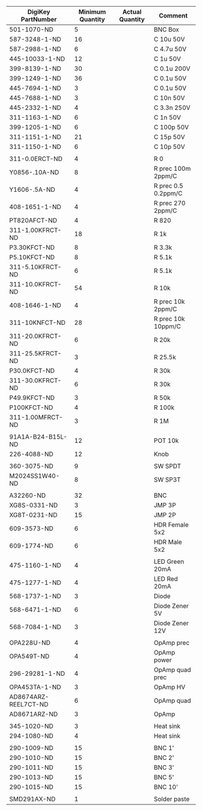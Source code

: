 |DigiKey PartNumber|Minimum Quantity|Actual Quantity|Comment                   |
|------------------|----------------|---------------|--------------------------|
|501-1070-ND       |5               |               |BNC Box                   |
|587-3248-1-ND     |16              |               |C 10u 50V                 |
|587-2988-1-ND     |6               |               |C 4.7u 50V                |
|445-10033-1-ND    |12              |               |C 1u 50V                  |
|399-8139-1-ND     |30              |               |C 0.1u 200V               |
|399-1249-1-ND     |36              |               |C 0.1u 50V                |
|445-7694-1-ND     |3               |               |C 0.1u 50V                |
|445-7688-1-ND     |3               |               |C 10n 50V                 |
|445-2332-1-ND     |4               |               |C 3.3n 250V               |
|311-1163-1-ND     |6               |               |C 1n 50V                  |
|399-1205-1-ND     |6               |               |C 100p 50V                |
|311-1151-1-ND     |21              |               |C 15p 50V                 |
|311-1150-1-ND     |6               |               |C 10p 50V                 |
||||
|311-0.0ERCT-ND    |4               |               |R 0                       |
|Y0856-.10A-ND     |8               |               |R prec 100m 2ppm/C        |
|Y1606-.5A-ND      |4               |               |R prec 0.5 0.2ppm/C       |
|408-1651-1-ND     |4               |               |R prec 270 2ppm/C         |
|PT820AFCT-ND      |4               |               |R 820                     |
|311-1.00KFRCT-ND  |18              |               |R 1k                      |
|P3.30KFCT-ND      |8               |               |R 3.3k                    |
|P5.10KFCT-ND      |8               |               |R 5.1k                    |
|311-5.10KFRCT-ND  |6               |               |R 5.1k                    |
|311-10.0KFRCT-ND  |54              |               |R 10k                     |
|408-1646-1-ND     |4               |               |R prec 10k 2ppm/C         |
|311-10KNFCT-ND    |28              |               |R prec 10k 10ppm/C        |
|311-20.0KFRCT-ND  |6               |               |R 20k                     |
|311-25.5KFRCT-ND  |3               |               |R 25.5k                   |
|P30.0KFCT-ND      |4               |               |R 30k                     |
|311-30.0KFRCT-ND  |6               |               |R 30k                     |
|P49.9KFCT-ND      |3               |               |R 50k                     |
|P100KFCT-ND       |4               |               |R 100k                    |
|311-1.00MFRCT-ND  |3               |               |R 1M                      |
||||
|91A1A-B24-B15L-ND |12              |               |POT 10k                   |
|226-4088-ND       |12              |               |Knob                      |
||||
|360-3075-ND       |9               |               |SW SPDT                   |
|M2024SS1W40-ND    |8               |               |SW SP3T                   |
||||
|A32260-ND         |32              |               |BNC                       |
|XG8S-0331-ND      |3               |               |JMP 3P                    |
|XG8T-0231-ND      |15              |               |JMP 2P                    |
|609-3573-ND       |6               |               |HDR Female 5x2            |
|609-1774-ND       |6               |               |HDR Male 5x2              |
||||
|475-1160-1-ND     |4               |               |LED Green 20mA            |
|475-1277-1-ND     |4               |               |LED Red 20mA              |
|568-1737-1-ND     |3               |               |Diode                     |
|568-6471-1-ND     |6               |               |Diode Zener 5V            |
|568-7084-1-ND     |3               |               |Diode Zener 12V           |
||||
|OPA228U-ND        |4               |               |OpAmp prec                |
|OPA549T-ND        |4               |               |OpAmp power               |
|296-29281-1-ND    |4               |               |OpAmp quad prec           |
|OPA453TA-1-ND     |3               |               |OpAmp HV                  |
|AD8674ARZ-REEL7CT-ND|6             |               |OpAmp quad                |
|AD8671ARZ-ND      |3               |               |OpAmp                     |
||||
|345-1020-ND       |3               |               |Heat sink                 |
|294-1080-ND       |4               |               |Heat sink                 |
||||
|290-1009-ND       |15              |               |BNC 1'                    |
|290-1010-ND       |15              |               |BNC 2'                    |
|290-1011-ND       |15              |               |BNC 3'                    |
|290-1013-ND       |15              |               |BNC 5'                    |
|290-1015-ND       |15              |               |BNC 10'                   |
||||
|SMD291AX-ND       |1               |               |Solder paste              |
